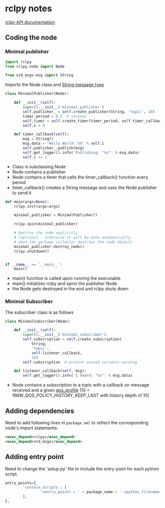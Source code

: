 # rclpy notes

[rclpy API documentation](https://docs.ros2.org/latest/api/rclpy/index.html)

## Coding the node

### Minimal publisher

```py
import rclpy
from rclpy.node import Node

from std_msgs.msg import String
```

Imports the Node class and [String message type](https://docs.ros2.org/latest/api/std_msgs/index-msg.html)

```py
class MinimalPublisher(Node):

    def __init__(self):
        super().__init__('minimal_publisher')
        self.publisher_ = self.create_publisher(String, 'topic', 10)
        timer_period = 0.5  # seconds
        self.timer = self.create_timer(timer_period, self.timer_callback)
        self.i = 0

    def timer_callback(self):
        msg = String()
        msg.data = 'Hello World: %d' % self.i
        self.publisher_.publish(msg)
        self.get_logger().info('Publishing: "%s"' % msg.data)
        self.i += 1
```

- Class is subclassing Node
- Node contains a publisher
- Node contains a timer that calls the timer_callback() function every period
- timer_callback() creates a String message and uses the Node publisher to send it

```py
def main(args=None):
    rclpy.init(args=args)

    minimal_publisher = MinimalPublisher()

    rclpy.spin(minimal_publisher)

    # Destroy the node explicitly
    # (optional - otherwise it will be done automatically
    # when the garbage collector destroys the node object)
    minimal_publisher.destroy_node()
    rclpy.shutdown()


if __name__ == '__main__':
    main()
```

- main() function is called upon running the executable.
- main() initializes rclpy and spins the publisher Node
- the Node gets destroyed in the end and rclpy shuts down

### Minimal Subscriber

The subscriber class is as follows

```py
class MinimalSubscriber(Node):

    def __init__(self):
        super().__init__('minimal_subscriber')
        self.subscription = self.create_subscription(
            String,
            'topic',
            self.listener_callback,
            10)
        self.subscription  # prevent unused variable warning

    def listener_callback(self, msg):
        self.get_logger().info('I heard: "%s"' % msg.data)

```
- Node contains a subscription to a topic with a callback on message received and a given [qos_profile](https://docs.ros2.org/latest/api/rclpy/api/qos.html) (10 = RMW_QOS_POLICY_HISTORY_KEEP_LAST with history depth of 10)

## Adding dependencies

Need to add following lines in `package.xml` to reflect the corresponding node's import statements.

```xml
<exec_depend>rclpy</exec_depend>
<exec_depend>std_msgs</exec_depend>
```

## Adding entry point

Need to change the 'setup.py' file to include the entry point for each python script.

```py
entry_points={
        'console_scripts': [
                '<entry_point> = ' + package_name + '.<python_filename>:main',
        ],
},
```
